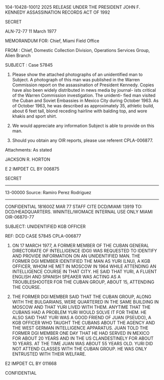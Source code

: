 104-10428-10012
2025 RELEASE UNDER THE PRESIDENT JOHN F. KENNEDY ASSASSINATION RECORDS ACT OF 1992

SECRET

ALN-72-77
11 March 1977

MEMORANDUM FOR: Chief, Miami Field Office

FROM : Chief, Domestic Collection Division,
Operations Services Group, Alien Branch

SUBJECT : Case 57845

1.  Please show the attached photographs of an unidentified
man to Subject. A photograph of this man was published in the
Warren Commission report on the assassination of President Kennedy.
Copies have also been widely distributed in news media by journal-
ists critical of the Warren Commission investigation. The unidenti-
fied man visited the Cuban and Soviet Embassies in Mexico City during
October 1963. As of October 1963, he was described as approximately
35, athletic build, about 6 feet tall, blond receding hairline with
balding top, and wore khakis and sport shirt.

2.  We would appreciate any information Subject is able to
provide on this man.

3.  Should you obtain any OIR reports, please use referent
CPLA-006877.

Attachments:
As stated

JACKSON R. HORTON

E 2 IMPDET CL BY 006875

SECRET

---

13-00000
Source: Ramiro Perez Rodriguez

---

CONFIDENTIAL 181600Z MAR 77 STAFF
CITE DCD/MIAMI 13919
TO: DCD/HEADQUARTERS.
WNINTEL/WOMACE INTERNAL USE ONLY
MIAMI OIR-06870-77

SUBJECT: UNIDENTIFIED KGB OFFICER

REF: DCD CASE 57845
CPLA-006877

1.  ON 17 MARCH 1977, A FORMER MEMBER OF THE CUBAN GENERAL
DIRECTORATE OF INTELLIGENCE (DGI) WAS REQUESTED TO IDENTIFY AND
PROVIDE INFORMATION ON AN UNIDENTIFIED MAN. THE FORMER DGI MEMBER
IDENTIFIED THE MAN AS YURI (LNU), A KGB OFFICER, WHOM HE MET IN
MOSCOW IN 1964 WHILE ATTENDING AN INTELLIGENCE COURSE IN THAT
CITY. HE SAID THAT YURI, A FLUENT ENGLISH AND SPANISH SPEAKER
WAS ACTING AS A TROUBLESHOOTER FOR THE CUBAN GROUP, ABOUT 15,
ATTENDING THE COURSE.

2.  THE FORMER DGI MEMBER SAID THAT THE CUBAN GROUP, ALONG WITH
THE BULGARIANS, WERE QUARTERED IN THE SAME BUILDING IN MOSCOW AND
THAT YURI LIVED WITH THEM. ANYTIME THAT THE CUBANS HAD A PROBLEM
YURI WOULD SOLVE IT FOR THEM. HE ALSO SAID THAT YURI WAS A GOOD
FRIEND OF JUAN (PSEUDO), A KGB OFFICER WHO TAUGHT THE CUBANS ABOUT
THE AGENCY AND THE WEST GERMAN INTELLIGENCE APPARATUS. JUAN TOLD
THE FORMER DGI MEMBER ONE DAY THAT HE HAD SERVED IN MEXICO FOR
ABOUT 20 YEARS AND IN THE US CLANDESTINELY FOR ABOUT 10 YEARS. AT
THE TIME JUAN WAS ABOUT 55 YEARS OLD. YURI DID NOT ATTEND CLASSES
WITH THE CUBAN GROUP. HE WAS ONLY ENTRUSTED WITH THEIR WELFARE.

E2 IMPDET CL BY 011668

CONFIDENTIAL
